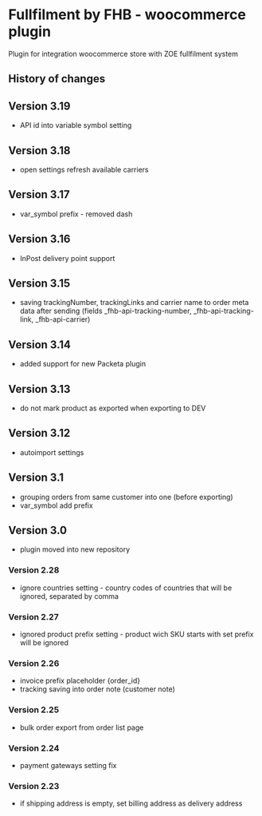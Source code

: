 # Fullfilment by FHB - woocommerce plugin
Plugin for integration woocommerce store with ZOE fullfilment system

## History of changes
## Version 3.19
- API id into variable symbol setting

## Version 3.18
- open settings refresh available carriers

## Version 3.17
- var_symbol prefix - removed dash

## Version 3.16
- InPost delivery point support

## Version 3.15
- saving trackingNumber, trackingLinks and carrier name to order meta data after sending (fields _fhb-api-tracking-number, _fhb-api-tracking-link, _fhb-api-carrier)

## Version 3.14
- added support for new Packeta plugin

## Version 3.13
- do not mark product as exported when exporting to DEV

## Version 3.12
- autoimport settings

## Version 3.1
- grouping orders from same customer into one (before exporting)
- var_symbol add prefix

## Version 3.0
- plugin moved into new repository

### Version 2.28
- ignore countries setting - country codes of countries that will be ignored, separated by comma

### Version 2.27
- ignored product prefix setting - product wich SKU starts with set prefix will be ignored

### Version 2.26
- invoice prefix placeholder {order_id}
- tracking saving into order note (customer note)

### Version 2.25
- bulk order export from order list page

### Version 2.24
- payment gateways setting fix

### Version 2.23
- if shipping address is empty, set billing address as delivery address